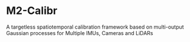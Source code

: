 # M2-Calibr
A targetless spatiotemporal calibration framework based on multi-output Gaussian processes for Multiple IMUs, Cameras and LiDARs
